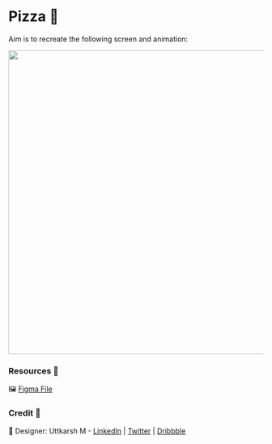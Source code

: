 # Pizza 🍕

Aim is to recreate the following screen and animation:

<img src=".git_assets/pizza.gif" width="600">

### Resources 📎

🖼️ [Figma File](https://www.figma.com/file/ZzCWhNQ0rtHkKt4WOpjxw3/Pizza.-Copy?node-id=0%3A1)

### Credit 📝

🎨 Designer: Uttkarsh M - [LinkedIn](https://www.linkedin.com/in/uttk/) | [Twitter](https://twitter.com/Uttkarsh2108) | [Dribbble](https://dribbble.com/strange_rock)
